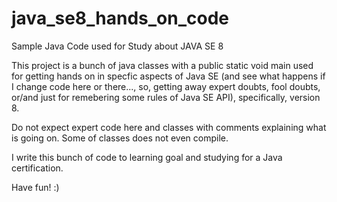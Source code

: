 # java_se8_hands_on_code
Sample Java Code used for Study about JAVA SE 8

This project is a bunch of java classes with a public static void main used for getting hands on in specfic aspects of Java SE 
(and see what happens if I change code here or there..., so, getting away expert doubts, fool doubts, or/and just for remebering 
some rules of Java SE API), specifically, version 8.

Do not expect expert code here and classes with comments explaining what is going on.
Some of classes does not even compile.

I write this bunch of code to learning goal and studying for a Java certification.


Have fun! :)
